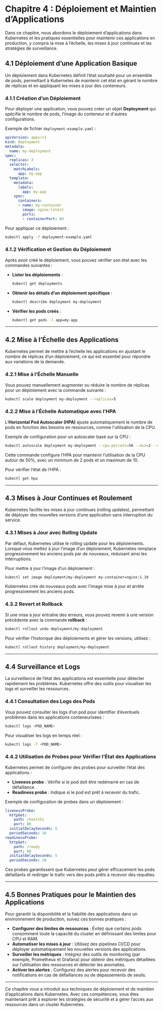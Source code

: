 # Chapitre 4 : Déploiement et Maintien d’Applications

Dans ce chapitre, nous abordons le déploiement d’applications dans Kubernetes et les pratiques essentielles pour maintenir ces applications en production, y compris la mise à l’échelle, les mises à jour continues et les stratégies de surveillance.

## 4.1 Déploiement d’une Application Basique

Un déploiement dans Kubernetes définit l’état souhaité pour un ensemble de pods, permettant à Kubernetes de maintenir cet état en gérant le nombre de réplicas et en appliquant les mises à jour des conteneurs.

### 4.1.1 Création d’un Déploiement

Pour déployer une application, vous pouvez créer un objet **Deployment** qui spécifie le nombre de pods, l’image du conteneur et d'autres configurations.

Exemple de fichier `deployment-example.yaml` :

```yaml
apiVersion: apps/v1
kind: Deployment
metadata:
  name: my-deployment
spec:
  replicas: 3
  selector:
    matchLabels:
      app: my-app
  template:
    metadata:
      labels:
        app: my-app
    spec:
      containers:
      - name: my-container
        image: nginx:latest
        ports:
        - containerPort: 80
```

Pour appliquer ce déploiement :

```bash
kubectl apply -f deployment-example.yaml
```

### 4.1.2 Vérification et Gestion du Déploiement

Après avoir créé le déploiement, vous pouvez vérifier son état avec les commandes suivantes :

- **Lister les déploiements** :
  ```bash
  kubectl get deployments
  ```

- **Obtenir les détails d’un déploiement spécifique** :
  ```bash
  kubectl describe deployment my-deployment
  ```

- **Vérifier les pods créés** :
  ```bash
  kubectl get pods -l app=my-app
  ```

---

## 4.2 Mise à l’Échelle des Applications

Kubernetes permet de mettre à l’échelle les applications en ajustant le nombre de réplicas d’un déploiement, ce qui est essentiel pour répondre aux variations de la demande.

### 4.2.1 Mise à l’Échelle Manuelle

Vous pouvez manuellement augmenter ou réduire le nombre de réplicas pour un déploiement avec la commande suivante :

```bash
kubectl scale deployment my-deployment --replicas=5
```

### 4.2.2 Mise à l’Échelle Automatique avec l’HPA

L’**Horizontal Pod Autoscaler (HPA)** ajuste automatiquement le nombre de pods en fonction des besoins en ressources, comme l'utilisation de la CPU.

Exemple de configuration pour un autoscaler basé sur la CPU :

```bash
kubectl autoscale deployment my-deployment --cpu-percent=50 --min=2 --max=10
```

Cette commande configure l’HPA pour maintenir l’utilisation de la CPU autour de 50%, avec un minimum de 2 pods et un maximum de 10.

Pour vérifier l’état de l’HPA :

```bash
kubectl get hpa
```

---

## 4.3 Mises à Jour Continues et Roulement

Kubernetes facilite les mises à jour continues (rolling updates), permettant de déployer des nouvelles versions d’une application sans interruption du service.

### 4.3.1 Mises à Jour avec Rolling Update

Par défaut, Kubernetes utilise le rolling update pour les déploiements. Lorsque vous mettez à jour l’image d’un déploiement, Kubernetes remplace progressivement les anciens pods par de nouveaux, réduisant ainsi les interruptions.

Pour mettre à jour l’image d’un déploiement :

```bash
kubectl set image deployment/my-deployment my-container=nginx:1.19
```

Kubernetes crée de nouveaux pods avec l’image mise à jour et arrête progressivement les anciens pods.

### 4.3.2 Revert et Rollback

Si une mise à jour entraîne des erreurs, vous pouvez revenir à une version précédente avec la commande **rollback** :

```bash
kubectl rollout undo deployment/my-deployment
```

Pour vérifier l’historique des déploiements et gérer les versions, utilisez :

```bash
kubectl rollout history deployment/my-deployment
```

---

## 4.4 Surveillance et Logs

La surveillance de l’état des applications est essentielle pour détecter rapidement les problèmes. Kubernetes offre des outils pour visualiser les logs et surveiller les ressources.

### 4.4.1 Consultation des Logs des Pods

Vous pouvez consulter les logs d’un pod pour identifier d’éventuels problèmes dans les applications conteneurisées :

```bash
kubectl logs <POD_NAME>
```

Pour visualiser les logs en temps réel :

```bash
kubectl logs -f <POD_NAME>
```

### 4.4.2 Utilisation de Probes pour Vérifier l’État des Applications

Kubernetes permet de configurer des probes pour surveiller l’état des applications :

- **Liveness probe** : Vérifie si le pod doit être redémarré en cas de défaillance.
- **Readiness probe** : Indique si le pod est prêt à recevoir du trafic.

Exemple de configuration de probes dans un déploiement :

```yaml
livenessProbe:
  httpGet:
    path: /healthz
    port: 80
  initialDelaySeconds: 5
  periodSeconds: 10
readinessProbe:
  httpGet:
    path: /ready
    port: 80
  initialDelaySeconds: 5
  periodSeconds: 10
```

Ces probes garantissent que Kubernetes peut gérer efficacement les pods défaillants et rediriger le trafic vers des pods prêts à recevoir des requêtes.

---

## 4.5 Bonnes Pratiques pour le Maintien des Applications

Pour garantir la disponibilité et la fiabilité des applications dans un environnement de production, suivez ces bonnes pratiques :

- **Configurer des limites de ressources** : Évitez que certains pods consomment toute la capacité du cluster en définissant des limites pour CPU et RAM.
- **Automatiser les mises à jour** : Utilisez des pipelines CI/CD pour déployer automatiquement les nouvelles versions des applications.
- **Surveiller les métriques** : Intégrez des outils de monitoring (par exemple, Prometheus et Grafana) pour obtenir des métriques détaillées sur l’utilisation des ressources et détecter les anomalies.
- **Activer les alertes** : Configurez des alertes pour recevoir des notifications en cas de défaillances ou de dépassements de seuils.

---

Ce chapitre vous a introduit aux techniques de déploiement et de maintien d’applications dans Kubernetes. Avec ces compétences, vous êtes maintenant prêt à explorer les stratégies de sécurité et à gérer l’accès aux ressources dans un cluster Kubernetes.
